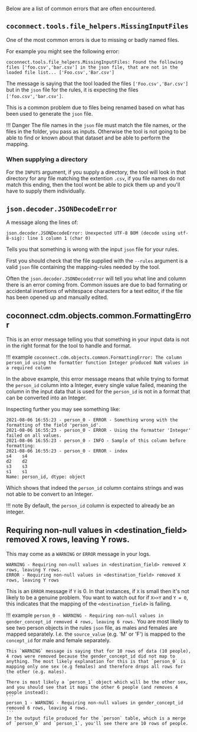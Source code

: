 Below are a list of common errors that are often encountered. 

## `coconnect.tools.file_helpers.MissingInputFiles`

One of the most common errors is due to missing or badly named files.

For example you might see the following error:
```
coconnect.tools.file_helpers.MissingInputFiles: Found the following files ['foo.csv','bar.csv'] in the json file, that are not in the loaded file list... ['Foo.csv','Bar.csv']
```

The message is saying that the tool loaded the files `['Foo.csv','Bar.csv']` but in the `json` file for the rules, it is expecting the files `['foo.csv','bar.csv']`.

This is a common problem due to files being renamed based on what has been used to generate the `json` file.

!!! Danger
    The file names in the `json` file must match the file names, or the files in the folder, you pass as inputs. Otherwise the tool is not going to be able to find or known about that dataset and be able to perform the mapping.

### When supplying a directory

For the `INPUTS` argument, if you supply a directory, the tool will look in that directory for any file matching the extention `.csv`, if you file names do not match this ending, then the tool wont be able to pick them up and you'll have to supply them individually.


## `json.decoder.JSONDecodeError`

A message along the lines of:
```
json.decoder.JSONDecodeError: Unexpected UTF-8 BOM (decode using utf-8-sig): line 1 column 1 (char 0)
```

Tells you that something is wrong with the input `json` file for your rules.

First you should check that the file supplied with the `--rules` argument is a valid `json` file containing the mapping-rules needed by the tool.

Often the `json.decoder.JSONDecodeError` will tell you what line and column there is an error coming from. Common issues are due to bad formating or accidental insertions of whitespace characters for a text editor, if the file has been opened up and manually edited.

## coconnect.cdm.objects.common.FormattingError

This is an error message telling you that something in your input data is not in the right format for the tool to handle and format. 

!!! example
    ```
    coconnect.cdm.objects.common.FormattingError: The column person_id using the formatter function Integer produced NaN values in a required column
    ```

In the above example, this error message means that while trying to format the `person_id` column into a Integer, every single value failed, meaning the column in the input data that is used for the `person_id` is not in a format that can be converted into an Integer.

Inspecting further you may see something like:
```
2021-08-06 16:55:23 - person_0 - ERROR - Something wrong with the formatting of the field 'person_id'.
2021-08-06 16:55:23 - person_0 - ERROR - Using the formatter 'Integer' failed on all values.
2021-08-06 16:55:23 - person_0 - INFO - Sample of this column before formatting:
2021-08-06 16:55:23 - person_0 - ERROR - index
s4    s4
d2    d2
s3    s3
s1    s1
Name: person_id, dtype: object
```
Which shows that indeed the `person_id` column contains strings and was not able to be convert to an Integer.

!!! note
    By default, the `person_id` column is expected to already be an integer. 

## Requiring non-null values in <destination_field> removed X rows, leaving Y rows.

This may come as a `WARNING` or `ERROR` message in your logs.
```
WARNING - Requiring non-null values in <destination_field> removed X rows, leaving Y rows.
ERROR - Requiring non-null values in <destination_field> removed X rows, leaving Y rows
```

This is an `ERROR` message if `Y` is 0. In that instances, if `X` is small then it's not likely to be a genuine problem. You want to watch out for if `X>>Y` and `Y = 0`, this indicates that the mapping of the `<destination_field>` is failing.

!!! example
    ```
    person_0 - WARNING - Requiring non-null values in gender_concept_id removed 4 rows, leaving 6 rows.
    ```
    You are most likely to see two person objects in the rules `json` file, as males and females are mapped separately. I.e. the `source_value` (e.g. 'M' or 'F') is mapped to the `concept_id` for male and female separately. 

    This `WARNING` message is saying that for 10 rows of data (10 people), 4 rows were removed because the gender_concept_id did not map to anything. The most likely explanation for this is that `person_0` is mapping only one sex (e.g females) and therefore drops all rows for the other (e.g. males).

    There is most likely a `person_1` object which will be the other sex, and you should see that it maps the other 6 people (and removes 4 people instead):
    ```
    person_1 - WARNING - Requiring non-null values in gender_concept_id removed 6 rows, leaving 4 rows.
    ```
    In the output file produced for the `person` table, which is a merge of `person_0` and `person_1`, you'll see there are 10 rows of people.



